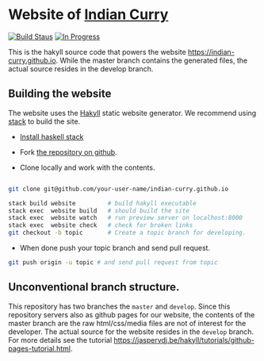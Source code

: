 # Website of [Indian Curry]

[![Build Staus][travis-status]][travis-indian-curry]
[![In Progress][waffle-inprogress]][waffle-indian-curry]

This is the hakyll source code that powers the website
<https://indian-curry.github.io>. While the master branch contains the
generated files, the actual source resides in the develop branch.


## Building the website

The website uses the [Hakyll] static website generator. We recommend
using [stack] to build the site.

* [Install haskell stack]

* Fork [the repository on github][repo].

* Clone locally and work with the contents.

```bash

git clone git@github.com/your-user-name/indian-curry.github.io

stack build website         # build hakyll executable
stack exec  website build   # should build the site
stack exec  website watch   # run preview server on localhost:8000
stack exec  website check   # check for broken links
git checkout -b topic       # Create a topic branch for developing.

```
* When done push your topic branch and send pull request.

```bash
git push origin -u topic # and send pull request from topic

```

## Unconventional branch structure.

This repository has two branches the `master` and `develop`. Since
this repository servers also as github pages for our website, the
contents of the master branch are the raw html/css/media files are not
of interest for the developer.  The actual source for the website
resides in the `develop` branch. For more details see the tutorial
<https://jaspervdj.be/hakyll/tutorials/github-pages-tutorial.html>.



[indian curry]: <https://indian-curry.github.io> "Indian curry homepage"
[install haskell stack]: <https://docs.haskellstack.org/en/stable/README/> "Install haskell stack"
[stack]: <https://docs.haskellstack.org/en/stable/README/> "Haskell Stack"
[hakyll]: <https://jaspervdj.be/hakyll/> "Hakyll website generator"
[repo]: <https://github.com/indian-curry/indian-curry.github.io>

[waffle-indian-curry]:   <http://waffle.io/indian-curry/indian-curry.github.io>
[waffle-inprogress]: <https://badge.waffle.io/indian-curry/indian-curry.github.io.svg?label=waffle%3Ain%20progress&title=In%20Progress>
[travis-status]: <https://travis-ci.org/indian-curry/indian-curry.github.io.svg?branch=develop> "Build status"
[travis-indian-curry]: <https://travis-ci.org/indian-curry/indian-curry.github.io> "Build status"
